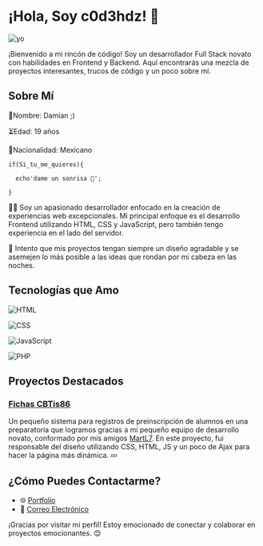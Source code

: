 # ¡Hola, Soy c0d3hdz! 👋

![yo](https://avatars.githubusercontent.com/u/145168535?v=4)


¡Bienvenido a mi rincón de código! Soy un desarrollador Full Stack novato con habilidades en Frontend y Backend. Aquí encontrarás una mezcla de proyectos interesantes, trucos de código y un poco sobre mí.

## Sobre Mí
🍎Nombre: Damian ;)


⏳Edad: 19 años

🌮Nacionalidad: Mexicano

    if(Si_tu_me_quieres){
    
      echo'dame un sonrisa 🥭';

    }

👨‍💻 Soy un apasionado desarrollador enfocado en la creación de experiencias web excepcionales. Mi principal enfoque es el desarrollo Frontend utilizando HTML, CSS y JavaScript, pero también tengo experiencia en el lado del servidor.

🚀 Intento que mis proyectos tengan siempre un diseño agradable y se asemejen lo más posible a las ideas que rondan por mi cabeza en las noches.
  
## Tecnologías que Amo


![HTML](https://img.shields.io/badge/HTML-5-orange)


![CSS](https://img.shields.io/badge/CSS-3-blue)



![JavaScript](https://img.shields.io/badge/JavaScript-ES6-yellow)



![PHP](https://img.shields.io/badge/PHP-7-blueviolet)


## Proyectos Destacados

### [Fichas CBTis86](https://cbtis86.edu.mx/cbtis86.edu.mx/admision/Fichas_CBTis86/)
Un pequeño sistema para registros de preinscripción de alumnos en una preparatoria que logramos gracias a mi pequeño equipo de desarrollo novato, conformado por mis amigos [MartL7](https://github.com/MartL7).
En este proyecto, fui responsable del diseño utilizando CSS, HTML, JS y un poco de Ajax para hacer la página más dinámica. 💤

## ¿Cómo Puedes Contactarme?

- 🌐 [Portfolio](enlace-a-tu-portfolio)
- 📧 [Correo Electrónico](marquezhernandez.damian@gmail.com)

¡Gracias por visitar mi perfil! Estoy emocionado de conectar y colaborar en proyectos emocionantes. 😊
